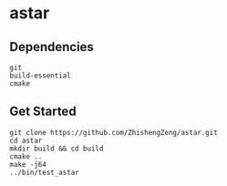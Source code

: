 # astar

## Dependencies

```
git
build-essential
cmake
```

## Get Started

```
git clone https://github.com/ZhishengZeng/astar.git
cd astar
mkdir build && cd build
cmake ..
make -j64
../bin/test_astar
```


